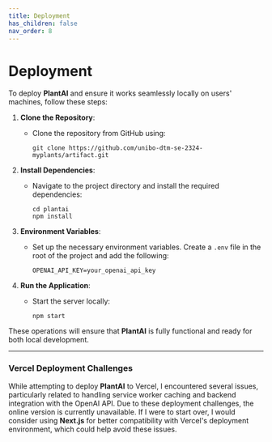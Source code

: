 ```yaml
---
title: Deployment
has_children: false
nav_order: 8
---
```


# Deployment

To deploy **PlantAI** and ensure it works seamlessly locally on users' machines, follow these steps:

1. **Clone the Repository**:
   - Clone the repository from GitHub using:
     ```
     git clone https://github.com/unibo-dtm-se-2324-myplants/artifact.git
     ```

2. **Install Dependencies**:
   - Navigate to the project directory and install the required dependencies:
     ```
     cd plantai
     npm install
     ```

3. **Environment Variables**:
   - Set up the necessary environment variables. Create a `.env` file in the root of the project and add the following:
     ```
     OPENAI_API_KEY=your_openai_api_key
     ```

4. **Run the Application**:
   - Start the server locally:
     ```
     npm start
     ```

These operations will ensure that **PlantAI** is fully functional and ready for both local development.

---

### Vercel Deployment Challenges
While attempting to deploy **PlantAI** to Vercel, I encountered several issues, particularly related to handling service worker caching and backend integration with the OpenAI API. Due to these deployment challenges, the online version is currently unavailable. If I were to start over, I would consider using **Next.js** for better compatibility with Vercel's deployment environment, which could help avoid these issues.
